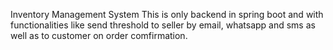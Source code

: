Inventory Management System
This is only backend in spring boot and with functionalities like send threshold to seller by email, whatsapp and sms as well as to customer on order comfirmation.
